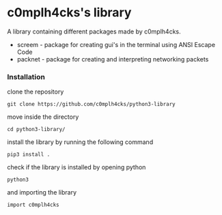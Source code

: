 # c0mplh4cks's library

A library containing different packages made by c0mplh4cks.
* screem  - package for creating gui's in the terminal using ANSI Escape Code  
* packnet - package for creating and interpreting networking packets

### Installation

clone the repository
```
git clone https://github.com/c0mplh4cks/python3-library
```

move inside the directory
```
cd python3-library/
```

install the library by running the following command
```
pip3 install .
```

check if the library is installed by opening python
```
python3
```

and importing the library
```
import c0mplh4cks
```
